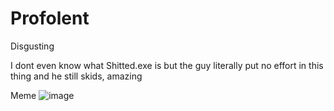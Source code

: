 # Profolent
Disgusting

I dont even know what Shitted.exe is but the guy literally put no effort in this thing and he still skids, amazing 

Meme
![image](https://user-images.githubusercontent.com/89196805/130280155-a6774e8b-fd87-4c23-9128-794f0f961475.png)

